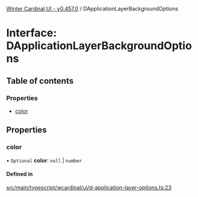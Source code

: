 [Winter Cardinal UI - v0.457.0](../index.md) / DApplicationLayerBackgroundOptions

# Interface: DApplicationLayerBackgroundOptions

## Table of contents

### Properties

- [color](DApplicationLayerBackgroundOptions.md#color)

## Properties

### color

• `Optional` **color**: ``null`` \| `number`

#### Defined in

[src/main/typescript/wcardinal/ui/d-application-layer-options.ts:23](https://github.com/winter-cardinal/winter-cardinal-ui/blob/v0.457.0/src/main/typescript/wcardinal/ui/d-application-layer-options.ts#L23)
